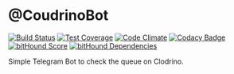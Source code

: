 # @CoudrinoBot
[![Build Status](https://travis-ci.org/davidepedranz/coudrino-bot.svg)](https://travis-ci.org/davidepedranz/coudrino-bot)
[![Test Coverage](https://codeclimate.com/github/davidepedranz/coudrino-bot/badges/coverage.svg)](https://codeclimate.com/github/davidepedranz/coudrino-bot/coverage)
[![Code Climate](https://codeclimate.com/github/davidepedranz/coudrino-bot/badges/gpa.svg)](https://codeclimate.com/github/davidepedranz/coudrino-bot)
[![Codacy Badge](https://api.codacy.com/project/badge/a5d0453623304766adfb00e74226d565)](https://www.codacy.com/app/davide-pedranz/coudrino-bot)
[![bitHound Score](https://www.bithound.io/github/davidepedranz/coudrino-bot/badges/score.svg)](https://www.bithound.io/github/davidepedranz/coudrino-bot)
[![bitHound Dependencies](https://www.bithound.io/github/davidepedranz/coudrino-bot/badges/dependencies.svg)](https://www.bithound.io/github/davidepedranz/coudrino-bot/master/dependencies/npm)

Simple Telegram Bot to check the queue on Clodrino.
